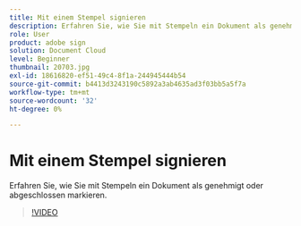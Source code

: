 ```yaml
---
title: Mit einem Stempel signieren
description: Erfahren Sie, wie Sie mit Stempeln ein Dokument als genehmigt oder abgeschlossen markieren
role: User
product: adobe sign
solution: Document Cloud
level: Beginner
thumbnail: 20703.jpg
exl-id: 18616820-ef51-49c4-8f1a-244945444b54
source-git-commit: b4413d3243190c5892a3ab4635ad3f03bb5a5f7a
workflow-type: tm+mt
source-wordcount: '32'
ht-degree: 0%

---
```


# Mit einem Stempel signieren

Erfahren Sie, wie Sie mit Stempeln ein Dokument als genehmigt oder abgeschlossen markieren.

>[!VIDEO](https://video.tv.adobe.com/v/20703?hidetitle=true)
